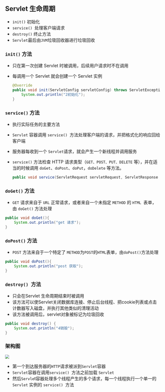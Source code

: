 ## Servlet 生命周期

- `init()` 初始化
- `service() `处理客户端请求
- `destroy()` 终止方法
- `Servlet`最后由`JVM`垃圾回收器进行垃圾回收

### `init()` 方法

- 只在第一次创建 Servlet 时被调用，后续用户请求时不在调用

- 每调用一个 Servlet 就会创建一个 Servlet 实例

    ```java
    @Override
    public void init(ServletConfig servletConfig) throws ServletException {
        System.out.println("2初始化");
    }
    ```

### `service()` 方法

- 执行实际任务的主要方法

- `Servlet` 容器调用 `service() `方法处理客户端的请求，并把格式化的响应回给客户端

- 服务器每收到一个 `Servlet`请求，就会产生一个新线程并调用服务

- `service()` 方法检查 HTTP 请求类型（`GET、POST、PUT、DELETE` 等），并在适当的时候调用 `doGet`、`doPost`、`doPut`，`doDelete` 等方法。

    ```java
    public void service(ServletRequest servletRequest, ServletResponse servletResponse) throws ServletException, IOException {}
    ```

### `doGet()` 方法

- `GET` 请求来自于 `URL` 正常请求，或者来自一个未指定 `METHOD` 的 `HTML `表单，由 `doGet()` 方法处理

```java
public void doGet(){
    System.out.println("get 请求");
}
```

### `doPost()` 方法

- `POST` 方法来自于一个特定了 `METHOD`为`POST`的`HTML`表单，由`doPost()`方法处理

```java
public void doPost(){
    System.out.println("post 获取");
}
```

### `destroy() `方法

- 只会在Servlet 生命周期结束时被调用
- 该方法可以使Servlet关闭数据库连接、停止后台线程、把cookie列表或点击计数器写入磁盘，并执行其他类似的清理活动
- 该方法被调用后，servlet对象被标记为垃圾回收

```java
public void destroy() {
    System.out.println("4销毁");
}
```

### 架构图

<img src="C:\Users\HUANGYUE\Documents\GitHub\JavaWeb\Servlet\picture\Servlet-LifeCycle.jpg" style="zoom:80%;" />

- 第一个到达服务器的`HTTP`请求被派到`Servlet`容器
- `Servlet`容器在调用`service() `方法之前加载 `Servlet`
- 然后`Servle`t容器处理多个线程产生的多个请求，每一个线程执行一个单一的 `Servlet` 实例的 `service() `方法


















































































